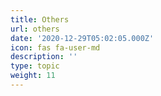 ```yaml
---
title: Others
url: others
date: '2020-12-29T05:02:05.000Z'
icon: fas fa-user-md
description: ''
type: topic
weight: 11
---
```



